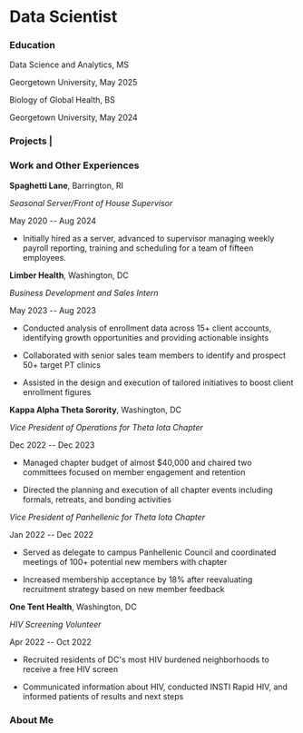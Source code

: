 # Data Scientist

### Education

Data Science and Analytics, MS

Georgetown University, May 2025

Biology of Global Health, BS

Georgetown University, May 2024

### Projects                            |

### Work and Other Experiences

**Spaghetti Lane**, Barrington, RI

*Seasonal Server/Front of House Supervisor*

May 2020 -- Aug 2024

-   Initially hired as a server, advanced to supervisor managing weekly
    payroll reporting, training and scheduling for a team of fifteen
    employees.

**Limber Health**, Washington, DC

*Business Development and Sales Intern*

May 2023 -- Aug 2023

-   Conducted analysis of enrollment data across 15+ client accounts,
    identifying growth opportunities and providing actionable insights

-   Collaborated with senior sales team members to identify and prospect
    50+ target PT clinics

-   Assisted in the design and execution of tailored initiatives to
    boost client enrollment figures

**Kappa Alpha Theta Sorority**, Washington, DC

*Vice President of Operations for Theta Iota Chapter*

Dec 2022 -- Dec 2023

-   Managed chapter budget of almost \$40,000 and chaired two committees
    focused on member engagement and retention

-   Directed the planning and execution of all chapter events including
    formals, retreats, and bonding activities

*Vice President of Panhellenic for Theta Iota Chapter*

Jan 2022 -- Dec 2022

-   Served as delegate to campus Panhellenic Council and coordinated
    meetings of 100+ potential new members with chapter

-   Increased membership acceptance by 18% after reevaluating
    recruitment strategy based on new member feedback

**One Tent Health**, Washington, DC

*HIV Screening Volunteer*

Apr 2022 -- Oct 2022

-   Recruited residents of DC's most HIV burdened neighborhoods to
    receive a free HIV screen

-   Communicated information about HIV, conducted INSTI Rapid HIV, and
    informed patients of results and next steps

### About Me

